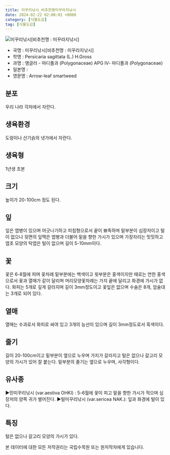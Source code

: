 ```yaml
---
title: 미꾸리낚시_비추천명미꾸라지낚시
date: 2024-02-22 02:08:01 +0800
category: [식물도감]
tag: [식물도감]
---
```




![미꾸리낚시[비추천명 : 미꾸라지낚시]](/fileUpload/plants/basic/Polygonaceae/Persicaria/1384/1_th2.JPG)
- 국명 : 미꾸리낚시[비추천명 : 미꾸라지낚시]
- 학명 : Persicaria sagittata (L.) H.Gross
- 과명 : 앵글러 - 마디풀과 (Polygonaceae) APG Ⅳ- 마디풀과 (Polygonaceae)
- 일본명 : 
- 영문명 : Arrow-leaf smartweed


## 분포
우리 나라 각처에서 자란다.
## 생육환경
도랑이나 산기슭의 냇가에서 자란다.
## 생육형
1년생 초본
## 크기
높이가 20-100cm 정도 된다.
## 잎
잎은 엽병이 있으며 어긋나기하고 피침형으로서 끝이 뾰족하며 밑부분이 심장저이고 털이 없으나 뒷면의 잎맥은 엽병과 더불어 밑을 향한 가시가 있으며 가장자리는 밋밋하고 엽초 모양의 탁엽은 털이 없으며 길이 5-10mm이다.
## 꽃
꽃은 6-8월에 피며 꽃차례 밑부분에는 백색이고 윗부분은 홍색이지만 때로는 연한 홍색으로서 꽃과 열매가 같이 달리며 머리모양꽃차례는 가지 끝에 달리고 화경에 가시가 없다. 화피는 5개로 깊게 갈라지며 길이 3mm정도이고 꽃잎은 없으며 수술은 8개, 암술대는 3개로 되어 있다.
## 열매
열매는 수과로서 화피로 싸여 있고 3개의 능선이 있으며 길이 3mm정도로서 흑색이다.
## 줄기
길이 20-100cm이고 밑부분이 옆으로 누우며 가지가 갈라지고 털은 없으나 갈고리 모양의 가시가 있어 잘 붙는다. 밑부분의 줄기는 옆으로 누우며, 사각형이다.
## 유사종
▶민미꾸리낚시 (var.aestiva OHKI) : 5-6월에 꽃이 피고 밑을 향한 가시가 적으며 심장저의 양쪽 귀가 벌어진다. ▶털미꾸리낚시 (var.sericea NAK.): 잎과 화경에 털이 있다.
## 특징
털은 없으나 갈고리 모양의 가시가 있다.






본 데이터에 대한 모든 저작권리는 국립수목원 또는 원저작자에게 있습니다.
